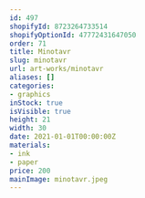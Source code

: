 ```yaml
---
id: 497
shopifyId: 8723264733514
shopifyOptionId: 47772431647050
order: 71
title: Minotavr
slug: minotavr
url: art-works/minotavr
aliases: []
categories:
- graphics
inStock: true
isVisible: true
height: 21
width: 30
date: 2021-01-01T00:00:00Z
materials:
- ink
- paper
price: 200
mainImage: minotavr.jpeg
---
```

